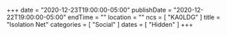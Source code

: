 +++
date = "2020-12-23T19:00:00-05:00"
publishDate = "2020-12-22T19:00:00-05:00"
endTime = ""
location = ""
ncs = [ "KA0LDG" ]
title = "Isolation Net"
categories = [ "Social" ]
dates = [ "Hidden" ]
+++

